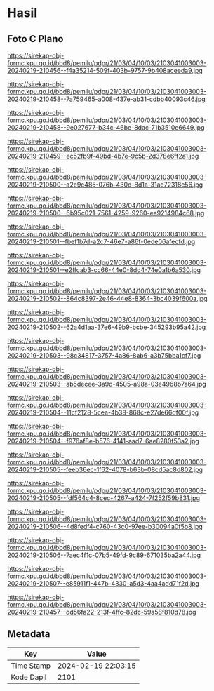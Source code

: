# Hasil

## Foto C Plano

https://sirekap-obj-formc.kpu.go.id/bbd8/pemilu/pdpr/21/03/04/10/03/2103041003003-20240219-210456--f4a35214-509f-403b-9757-9b408aceeda9.jpg

https://sirekap-obj-formc.kpu.go.id/bbd8/pemilu/pdpr/21/03/04/10/03/2103041003003-20240219-210458--7a759465-a008-437e-ab31-cdbb40093c46.jpg

https://sirekap-obj-formc.kpu.go.id/bbd8/pemilu/pdpr/21/03/04/10/03/2103041003003-20240219-210458--9e027677-b34c-46be-8dac-71b3510e6649.jpg

https://sirekap-obj-formc.kpu.go.id/bbd8/pemilu/pdpr/21/03/04/10/03/2103041003003-20240219-210459--ec52fb9f-49bd-4b7e-9c5b-2d378e6ff2a1.jpg

https://sirekap-obj-formc.kpu.go.id/bbd8/pemilu/pdpr/21/03/04/10/03/2103041003003-20240219-210500--a2e9c485-076b-430d-8d1a-31ae72318e56.jpg

https://sirekap-obj-formc.kpu.go.id/bbd8/pemilu/pdpr/21/03/04/10/03/2103041003003-20240219-210500--6b95c021-7561-4259-9260-ea9214984c68.jpg

https://sirekap-obj-formc.kpu.go.id/bbd8/pemilu/pdpr/21/03/04/10/03/2103041003003-20240219-210501--fbef1b7d-a2c7-46e7-a86f-0ede06afecfd.jpg

https://sirekap-obj-formc.kpu.go.id/bbd8/pemilu/pdpr/21/03/04/10/03/2103041003003-20240219-210501--e2ffcab3-cc66-44e0-8dd4-74e0a1b6a530.jpg

https://sirekap-obj-formc.kpu.go.id/bbd8/pemilu/pdpr/21/03/04/10/03/2103041003003-20240219-210502--864c8397-2e46-44e8-8364-3bc4039f600a.jpg

https://sirekap-obj-formc.kpu.go.id/bbd8/pemilu/pdpr/21/03/04/10/03/2103041003003-20240219-210502--62a4d1aa-37e6-49b9-bcbe-345293b95a42.jpg

https://sirekap-obj-formc.kpu.go.id/bbd8/pemilu/pdpr/21/03/04/10/03/2103041003003-20240219-210503--98c34817-3757-4a86-8ab6-a3b75bba1cf7.jpg

https://sirekap-obj-formc.kpu.go.id/bbd8/pemilu/pdpr/21/03/04/10/03/2103041003003-20240219-210503--ab5decee-3a9d-4505-a98a-03e4968b7a64.jpg

https://sirekap-obj-formc.kpu.go.id/bbd8/pemilu/pdpr/21/03/04/10/03/2103041003003-20240219-210504--11cf2128-5cea-4b38-868c-e27de66df00f.jpg

https://sirekap-obj-formc.kpu.go.id/bbd8/pemilu/pdpr/21/03/04/10/03/2103041003003-20240219-210504--f976af8e-b576-4141-aad7-6ae8280f53a2.jpg

https://sirekap-obj-formc.kpu.go.id/bbd8/pemilu/pdpr/21/03/04/10/03/2103041003003-20240219-210505--feeb36ec-1f62-4078-b63b-08cd5ac8d802.jpg

https://sirekap-obj-formc.kpu.go.id/bbd8/pemilu/pdpr/21/03/04/10/03/2103041003003-20240219-210505--fdf564c4-8cec-4267-a424-7f252f59b831.jpg

https://sirekap-obj-formc.kpu.go.id/bbd8/pemilu/pdpr/21/03/04/10/03/2103041003003-20240219-210506--4d8fedf4-c760-43c0-97ee-b30094a0f5b8.jpg

https://sirekap-obj-formc.kpu.go.id/bbd8/pemilu/pdpr/21/03/04/10/03/2103041003003-20240219-210506--7aec4f1c-07b5-49fd-9c89-671035ba2a44.jpg

https://sirekap-obj-formc.kpu.go.id/bbd8/pemilu/pdpr/21/03/04/10/03/2103041003003-20240219-210507--e85911f1-447b-4330-a5d3-4aa4add71f2d.jpg

https://sirekap-obj-formc.kpu.go.id/bbd8/pemilu/pdpr/21/03/04/10/03/2103041003003-20240219-210457--dd56fa22-213f-4ffc-82dc-59a58f810d78.jpg


## Metadata

| Key        | Value               |
| ---------- | ------------------- |
| Time Stamp | 2024-02-19 22:03:15 |
| Kode Dapil | 2101                |




